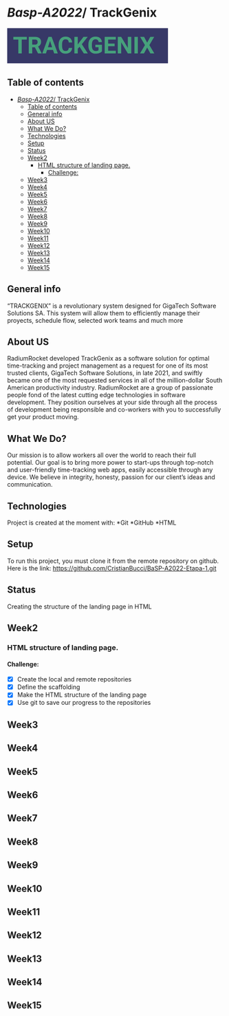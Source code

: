 # *Basp-A2022*/ TrackGenix
![enter image description here](https://raw.githubusercontent.com/CristianBucci/BaSP-A2022-Etapa-1/2a065bc7d2b47b5e2ff9c1c40d69a00809193fea/Semana-02/assets/img/trackgenix.png)
## Table of contents
- [*Basp-A2022*/ TrackGenix](#basp-a2022-trackgenix)
  - [Table of contents](#table-of-contents)
  - [General info](#general-info)
  - [About US](#about-us)
  - [What We Do?](#what-we-do)
  - [Technologies](#technologies)
  - [Setup](#setup)
  - [Status](#status)
  - [Week2](#week2)
    - [HTML structure of landing page.](#html-structure-of-landing-page)
      - [Challenge:](#challenge)
  - [Week3](#week3)
  - [Week4](#week4)
  - [Week5](#week5)
  - [Week6](#week6)
  - [Week7](#week7)
  - [Week8](#week8)
  - [Week9](#week9)
  - [Week10](#week10)
  - [Week11](#week11)
  - [Week12](#week12)
  - [Week13](#week13)
  - [Week14](#week14)
  - [Week15](#week15)
## General info
“TRACKGENIX”  is a revolutionary system designed for GigaTech Software Solutions SA. This system will allow them to efficiently manage their proyects, schedule flow, selected work teams and much more
## About US
RadiumRocket developed TrackGenix as a software solution for optimal time-tracking and project management as a request for one of its most trusted clients, GigaTech Software Solutions, in late 2021, and swiftly became one of the most requested services in all of the million-dollar South American productivity industry. RadiumRocket are a group of passionate people fond of the latest cutting edge technologies in software development. They position ourselves at your side through all the process of development being responsible and co-workers with you to successfully get your product moving.
## What We Do?
Our mission is to allow workers all over the world to reach their full potential. Our goal is to bring more power to start-ups through top-notch and user-friendly time-tracking web apps, easily accessible through any device. We believe in integrity, honesty, passion for our client’s ideas and communication.
## Technologies
Project is created at the moment with:
*Git
*GitHub
*HTML
## Setup
To run this project, you must clone it from the remote repository on github.
Here is  the link: https://github.com/CristianBucci/BaSP-A2022-Etapa-1.git
## Status  
Creating the structure of the landing page in HTML
## Week2
### HTML structure of landing page.  
#### Challenge:
 - [x] Create the local and remote repositories
 - [x] Define the scaffolding
 - [x] Make the HTML structure of the landing page
 - [x] Use git to save our progress to the repositories
## Week3
## Week4
## Week5
## Week6
## Week7
## Week8
## Week9
## Week10
## Week11
## Week12
## Week13
## Week14
## Week15